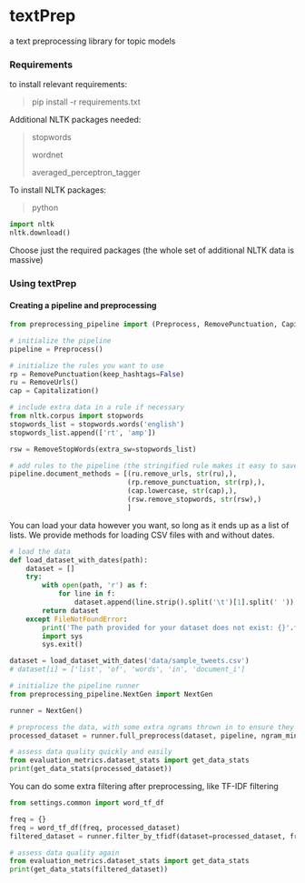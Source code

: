 # textPrep
a text preprocessing library for topic models

### Requirements
to install relevant requirements:
> pip install -r requirements.txt

Additional NLTK packages needed:
> stopwords
> 
> wordnet
> 
> averaged_perceptron_tagger

To install NLTK packages:
> python
```python
import nltk 
nltk.download()
```

Choose just the required packages (the whole set of additional NLTK data is massive)

### Using textPrep

#### Creating a pipeline and preprocessing
```python
from preprocessing_pipeline import (Preprocess, RemovePunctuation, Capitalization, RemoveStopWords, RemoveShortWords, TwitterCleaner, RemoveUrls)

# initialize the pipeline
pipeline = Preprocess()

# initialize the rules you want to use
rp = RemovePunctuation(keep_hashtags=False)
ru = RemoveUrls()
cap = Capitalization()

# include extra data in a rule if necessary
from nltk.corpus import stopwords
stopwords_list = stopwords.words('english')
stopwords_list.append(['rt', 'amp'])

rsw = RemoveStopWords(extra_sw=stopwords_list)

# add rules to the pipeline (the stringified rule makes it easy to save the pipeline details)
pipeline.document_methods = [(ru.remove_urls, str(ru),),
                             (rp.remove_punctuation, str(rp),),
                             (cap.lowercase, str(cap),),
                             (rsw.remove_stopwords, str(rsw),)
                             ]
```

You can load your data however you want, so long as it ends up as a list of lists. We provide methods for loading CSV files with and without dates.
```python
# load the data
def load_dataset_with_dates(path):
    dataset = []
    try:
        with open(path, 'r') as f:
            for line in f:
                dataset.append(line.strip().split('\t')[1].split(' '))
        return dataset
    except FileNotFoundError:
        print('The path provided for your dataset does not exist: {}'.format(path))
        import sys
        sys.exit()

dataset = load_dataset_with_dates('data/sample_tweets.csv')
# dataset[i] = ['list', 'of', 'words', 'in', 'document_i']

# initialize the pipeline runner
from preprocessing_pipeline.NextGen import NextGen

runner = NextGen()

# preprocess the data, with some extra ngrams thrown in to ensure they are considered regardless of frequency
processed_dataset = runner.full_preprocess(dataset, pipeline, ngram_min_freq=10, extra_bigrams=None, extra_ngrams=['donald$trump', 'joe$biden', 'new$york$city'])

# assess data quality quickly and easily
from evaluation_metrics.dataset_stats import get_data_stats
print(get_data_stats(processed_dataset))
```

You can do some extra filtering after preprocessing, like TF-IDF filtering
```python
from settings.common import word_tf_df

freq = {}
freq = word_tf_df(freq, processed_dataset)
filtered_dataset = runner.filter_by_tfidf(dataset=processed_dataset, freq=freq, threshold=0.25)

# assess data quality again 
from evaluation_metrics.dataset_stats import get_data_stats
print(get_data_stats(filtered_dataset))
```